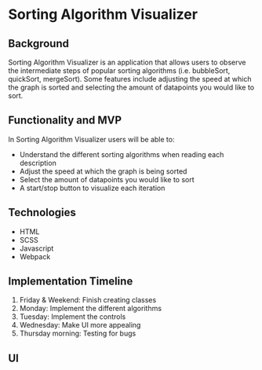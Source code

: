 # Sorting Algorithm Visualizer

## Background

Sorting Algorithm Visualizer is an application that allows users to observe the intermediate steps of popular sorting algorithms (i.e. bubbleSort, quickSort, mergeSort). Some features include adjusting the speed at which the graph is sorted and selecting the amount of datapoints you would like to sort. 

## Functionality and MVP

In Sorting Algorithm Visualizer users will be able to:

- Understand the different sorting algorithms when reading each description
- Adjust the speed at which the graph is being sorted
- Select the amount of datapoints you would like to sort
- A start/stop button to visualize each iteration

## Technologies

- HTML
- SCSS
- Javascript
- Webpack

## Implementation Timeline

1. Friday & Weekend: Finish creating classes
2. Monday: Implement the different algorithms
3. Tuesday: Implement the controls
4. Wednesday: Make UI more appealing
5. Thursday morning: Testing for bugs

## UI

<a href="https://wireframe.cc/7bSpIh"></a>
